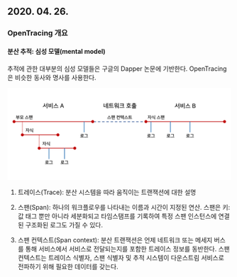 ## 2020. 04. 26.

### OpenTracing 개요

#### 분산 추적:  심성 모델(mental model)

추적에 관한 대부분의 심성 모델들은 구글의 Dapper 논문에 기반한다. OpenTracing은 비슷한 동사와 명사를 사용한다.



![opentracing-overview-fig-1](opentracing-overview-fig-1.png)

1. 트레이스(Trace): 분산 시스템을 따라 움직이는 트랜잭션에 대한 설명
2. 스팬(Span):  하나의 워크플로우를 나타내는 이름과 시간이 지정된 연산. 스팬은 키:값 태그 뿐만 아니라 세분화되고 타임스탬프를 기록하여 특정 스팬 인스턴스에 연결된 구조화된 로그도 가질 수 있다.

3. 스팬 컨텍스트(Span context): 분산 트랜잭션은 언제 네트워크 또는 메세지 버스를 통해 서비스에서 서비스로 전달되는지를 포함한 트레이스 정보를 동반한다. 스팬 컨텍스트는 트레이스 식별자, 스팬 식별자 및 추적 시스템이 다운스트림 서비스로 전파하기 위해 필요한 데이터를 갖는다.

